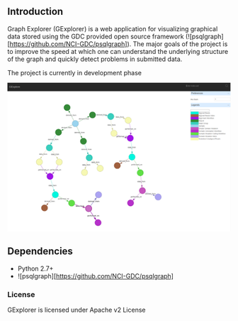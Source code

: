 ## Introduction

Graph Explorer (GExplorer) is a web application for visualizing graphical data stored using the GDC provided open source framework (![psqlgraph][https://github.com/NCI-GDC/psqlgraph]). The major goals of the project is to improve the speed at which one can understand the underlying structure of the graph and quickly detect problems in submitted data.

The project is currently in development phase

![Screenshot 1](docs/screenshots/gexplore_1.png)

## Dependencies
* Python 2.7+
* ![psqlgraph][https://github.com/NCI-GDC/psqlgraph]

### License
GExplorer is licensed under Apache v2 License